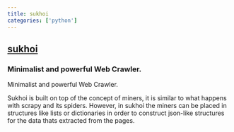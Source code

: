 ```yaml
---
title: sukhoi
categories: ['python']
---
```

## [sukhoi](https://github.com/untwisted/sukhoi)

### Minimalist and powerful Web Crawler.


Minimalist and powerful Web Crawler.

Sukhoi is built on top of the concept of miners, it is similar to what happens with scrapy and its spiders.
However, in sukhoi the miners can be placed in structures like lists or dictionaries in order to 
construct json-like structures for the data thats extracted from the pages.
